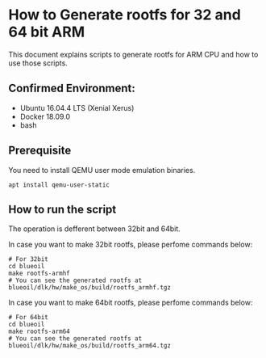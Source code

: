 # How to Generate rootfs for 32 and 64 bit ARM

This document explains scripts to generate rootfs for ARM CPU and how to use those scripts.

## Confirmed Environment:
- Ubuntu 16.04.4 LTS (Xenial Xerus)
- Docker 18.09.0
- bash

## Prerequisite
You need to install QEMU user mode emulation binaries.
```
apt install qemu-user-static
```

## How to run the script

The operation is defferent between 32bit and 64bit.

In case you want to make 32bit rootfs, please perfome commands below:

```
# For 32bit
cd blueoil
make rootfs-armhf
# You can see the generated rootfs at blueoil/dlk/hw/make_os/build/rootfs_armhf.tgz
```

In case you want to make 64bit rootfs, please perfome commands below:

```
# For 64bit
cd blueoil
make rootfs-arm64
# You can see the generated rootfs at blueoil/dlk/hw/make_os/build/rootfs_arm64.tgz
```


